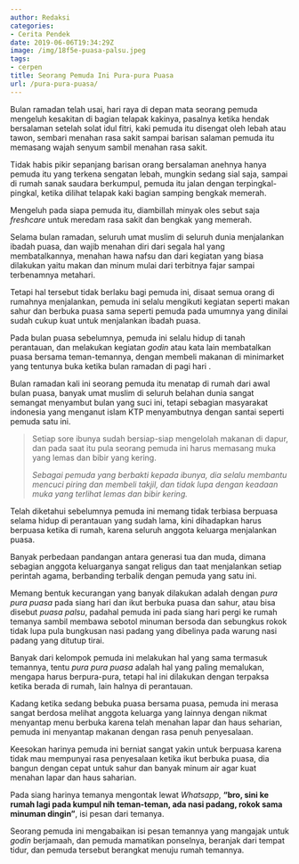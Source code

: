 ```yaml
---
author: Redaksi
categories:
- Cerita Pendek
date: 2019-06-06T19:34:29Z
image: /img/18f5e-puasa-palsu.jpeg
tags:
- cerpen
title: Seorang Pemuda Ini Pura-pura Puasa
url: /pura-pura-puasa/
---
```


Bulan ramadan telah usai, hari raya di depan mata seorang pemuda mengeluh kesakitan di bagian telapak kakinya, pasalnya ketika hendak bersalaman setelah solat idul fitri, kaki pemuda itu disengat oleh lebah atau tawon, sembari menahan rasa sakit sampai barisan salaman pemuda itu memasang wajah senyum sambil menahan rasa sakit.

Tidak habis pikir sepanjang barisan orang bersalaman anehnya hanya pemuda itu yang terkena sengatan lebah, mungkin sedang sial saja, sampai di rumah sanak saudara berkumpul, pemuda itu jalan dengan terpingkal-pingkal, ketika dilihat telapak kaki bagian samping bengkak memerah.

Mengeluh pada siapa pemuda itu, diambillah minyak oles sebut saja _freshcare_ untuk meredam rasa sakit dan bengkak yang memerah.

Selama bulan ramadan, seluruh umat muslim di seluruh dunia menjalankan ibadah puasa, dan wajib menahan diri dari segala hal yang membatalkannya, menahan hawa nafsu dan dari kegiatan yang biasa dilakukan yaitu makan dan minum mulai dari terbitnya fajar sampai terbenamnya metahari.

Tetapi hal tersebut tidak berlaku bagi pemuda ini, disaat semua orang di rumahnya menjalankan, pemuda ini selalu mengikuti kegiatan seperti makan sahur dan berbuka puasa sama seperti pemuda pada umumnya yang dinilai sudah cukup kuat untuk menjalankan ibadah puasa.

Pada bulan puasa sebelumnya, pemuda ini selalu hidup di tanah perantauan, dan melakukan kegiatan _godin_ atau kata lain membatalkan puasa bersama teman-temannya, dengan membeli makanan di minimarket yang tentunya buka ketika bulan ramadan di pagi hari .

Bulan ramadan kali ini seorang pemuda itu menatap di rumah dari awal bulan puasa, banyak umat muslim di seluruh belahan dunia sangat semangat menyambut bulan yang suci ini, tetapi sebagian masyarakat indonesia yang menganut islam KTP menyambutnya dengan santai seperti pemuda satu ini.

<blockquote class="wp-block-quote">
  <p>
    Setiap sore ibunya sudah bersiap-siap mengelolah makanan di dapur, dan pada saat itu pula seorang pemuda ini harus memasang muka yang lemas dan bibir yang kering.
  </p>
  
  <cite>Sebagai pemuda yang berbakti kepada ibunya, dia selalu membantu mencuci piring dan membeli takjil, dan tidak lupa dengan keadaan muka yang terlihat lemas dan bibir kering.</cite>
</blockquote>

Telah diketahui sebelumnya pemuda ini memang tidak terbiasa berpuasa selama hidup di perantauan yang sudah lama, kini dihadapkan harus berpuasa ketika di rumah, karena seluruh anggota keluarga menjalankan puasa.

Banyak perbedaan pandangan antara generasi tua dan muda, dimana sebagian anggota keluarganya sangat religus dan taat menjalankan setiap perintah agama, berbanding terbalik dengan pemuda yang satu ini.

Memang bentuk kecurangan yang banyak dilakukan adalah dengan _pura pura puasa_ pada siang hari dan ikut berbuka puasa dan sahur, atau bisa disebut _puasa palsu_, padahal pemuda ini pada siang hari pergi ke rumah temanya sambil membawa sebotol minuman bersoda dan sebungkus rokok tidak lupa pula bungkusan nasi padang yang dibelinya pada warung nasi padang yang ditutup tirai.

Banyak dari kelompok pemuda ini melakukan hal yang sama termasuk temannya, tentu _pura pura puasa_ adalah hal yang paling memalukan, mengapa harus berpura-pura, tetapi hal ini dilakukan dengan terpaksa ketika berada di rumah, lain halnya di perantauan.

<p class="has-text-align-left">
  Kadang ketika sedang bebuka puasa bersama puasa, pemuda ini merasa sangat berdosa melihat anggota keluarga yang lainnya dengan nikmat menyantap menu berbuka karena telah menahan lapar dan haus seharian, pemuda ini menyantap makanan dengan rasa penuh penyesalaan.
</p>

Keesokan harinya pemuda ini berniat sangat yakin untuk berpuasa karena tidak mau mempunyai rasa penyesalaan ketika ikut berbuka puasa, dia bangun dengan cepat untuk sahur dan banyak minum air agar kuat menahan lapar dan haus saharian.

Pada siang harinya temanya mengontak lewat _Whatsapp_, **&#8220;bro, sini ke rumah lagi pada kumpul nih teman-teman, ada nasi padang, rokok sama minuman dingin&#8221;**, isi pesan dari temanya.

Seorang pemuda ini mengabaikan isi pesan temannya yang mangajak untuk _godin_ berjamaah, dan pemuda mamatikan ponselnya, beranjak dari tempat tidur, dan pemuda tersebut berangkat menuju rumah temannya.

